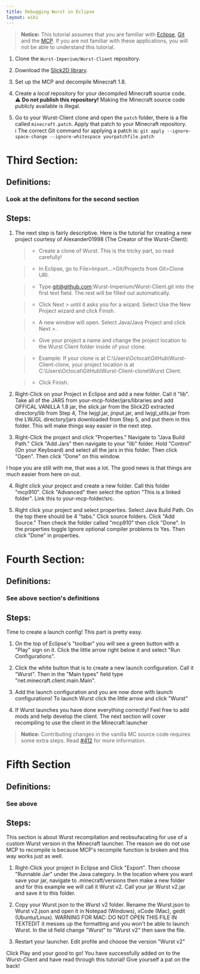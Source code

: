 ```yaml
---
title: Debugging Wurst in Eclipse
layout: wiki
---
```

> **Notice:** This tutorial assumes that you are familiar with [Eclipse](http://www.eclipse.org/), [Git](https://windows.github.com/) and the [MCP](http://mcp.ocean-labs.de/). If you are not familiar with these applications, you will not be able to understand this tutorial.

1. Clone the `Wurst-Imperium/Wurst-Client` repository.

2. Download the [Slick2D library](http://slick.ninjacave.com/).

3. Set up the MCP and decompile Minecraft 1.8.

4. Create a *local* repository for your decompiled Minecraft source code.  
:warning: **Do not publish this repository!** Making the Minecraft source code publicly available is illegal.

5. Go to your Wurst-Client clone and open the `patch` folder, there is a file called `minecraft.patch`. Apply that patch to your Minecraft repository.  
:information_source: The correct Git command for applying a patch is: `git apply --ignore-space-change --ignore-whitespace yourpatchfile.patch`

# Third Section:

## Definitions:
### Look at the definitons for the second section

## Steps:

1. The next step is fairly descriptive. Here is the tutorial for creating a new project courtesy of Alexander01998 (The Creator of the Wurst-Client):

    >* Create a clone of Wurst. This is the tricky part, so read carefully!

    >* In Eclipse, go to File>Import...>Git/Projects from Git>Clone URI.

    >* Type git@github.com:Wurst-Imperium/Wurst-Client.git into the first text field. The rest will be filled out        automatically.

    >* Click Next > until it asks you for a wizard. Select Use the New Project wizard and click Finish.

     >* A new window will open. Select Java/Java Project and click Next >.

     >* Give your project a name and change the project location to the Wurst Client folder inside of your clone.

    >* Example: If your clone is at C:\Users\Octocat\GitHub\Wurst-Client-clone, your project location is at C:\Users\Octocat\GitHub\Wurst-Client-clone\Wurst Client.

     >* Click Finish.

2. Right-Click on your Project in Eclipse and add a new folder. Call it "lib". Take all of the JARS from your-mcp-folder/jars/libraries and add OFFICAL VANILLA 1.8 jar, the slick.jar from the Slick2D extracted directory/lib from Step 4, The lwjgl.jar, jinput.jar, and lwjgl_utils.jar from the LWJGL directory/jars downloaded from Step 5, and put them in this folder. This will make things way easier in the next step.

3. Right-Click the project and click "Properties." Navigate to "Java Build Path." Click "Add Jars" then navigate to your "lib" folder. Hold "Control" (On your Keyboard) and select all the jars in this folder. Then click "Open". Then click "Done" on this window.


I hope you are still with me, that was a lot. The good news is that things are much easier from here on out.


4. Right click your project and create a new folder. Call this folder "mcp910". Click "Advanced" then select the option "This is a linked folder". Link this to your-mcp-folder/src.

5. Right click your project and select properties. Select Java Build Path. On the top there should be 4 "tabs." Click source folders. Click "Add Source." Then check the folder called "mcp910" then click "Done". In the properties toggle Ignore optional compiler problems to Yes. Then click "Done" in properties.


# Fourth Section:

## Definitions:
### See above section's definitions

## Steps:

Time to create a launch config! This part is pretty easy.

1. On the top of Eclipse's "toolbar" you will see a green button with a "Play" sign on it. Click the little arrow right below it and select "Run Configurations".

2. Click the white button that is to create a new launch configuration. Call it "Wurst". Then in the "Main types" field type "net.minecraft.client.main.Main".

3. Add the launch configuration and you are now done with launch configurations! To launch Wurst click the little arrow and click "Wurst"

4. If Wurst launches you have done everything correctly! Feel free to add mods and help develop the client. The next section will cover recompiling to use the client in the Minecraft launcher

>**Notice:** Contributing changes in the vanilla MC source code requires some extra steps. Read [#412](https://github.com/Wurst-Imperium/Wurst-Client/issues/412) for more information.  

# Fifth Section

## Definitions:
### See above

## Steps:

This section is about Wurst recompilation and reobsufacating for use of a custom Wurst version in the Minecraft launcher. The reason we do not use MCP to recompile is because MCP's recompile function is broken and this way works just as well.

1. Right-Click your project in Eclipse and Click "Export". Then choose "Runnable Jar" under the Java category. In the location where you want save your jar, navigate to .minecraft/versions then make a new folder and for this example we will call it Wurst v2. Call your jar Wurst v2.jar and save it to this folder.

2. Copy your Wurst.json to the Wurst v2 folder. Rename the Wurst.json to Wurst v2.json and open it in Notepad (Windows), xCode (Mac), gedit (Ubuntu/Linux).
WARNING FOR MAC: DO NOT OPEN THIS FILE IN TEXTEDIT it messes up the formatting and you won't be able to launch Wurst. In the id field change "Wurst" to "Wurst v2" then save the file.

3. Restart your launcher. Edit profile and choose the version "Wurst v2"

Click Play and your good to go! You have successfully added on to the Wurst-Client and have read through this tutorial! Give yourself a pat on the back!
